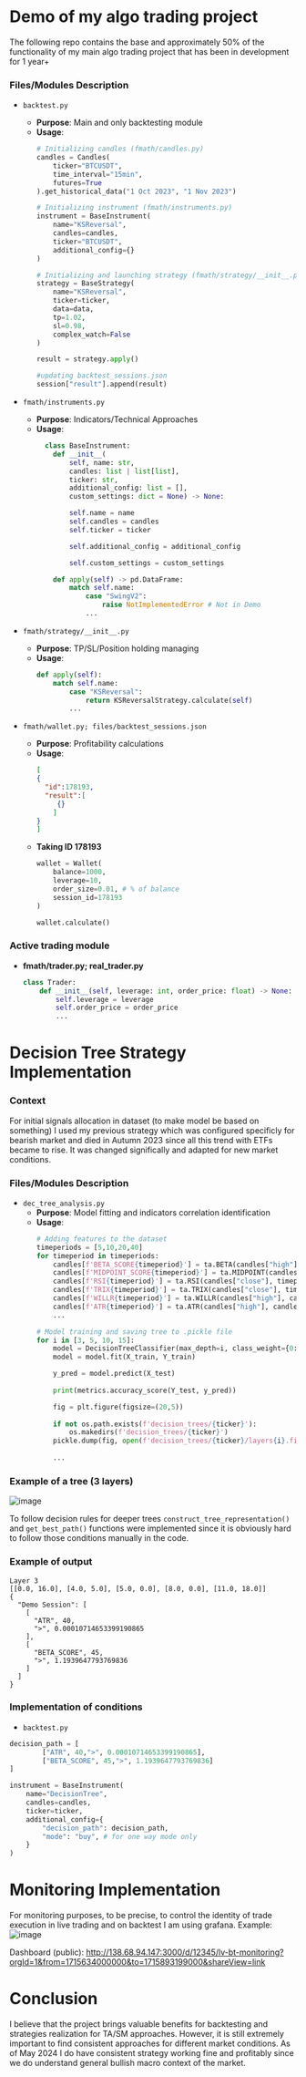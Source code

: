 # Demo of my algo trading project

The following repo contains the base and approximately 50% of the functionality of my main algo trading project that has been in development for 1 year+ 

### Files/Modules Description

- `backtest.py`
  - **Purpose**: Main and only backtesting module
  - **Usage**:
    ```python
    # Initializing candles (fmath/candles.py)
    candles = Candles(
        ticker="BTCUSDT",
        time_interval="15min",
        futures=True
    ).get_historical_data("1 Oct 2023", "1 Nov 2023")
    
    # Initializing instrument (fmath/instruments.py)
    instrument = BaseInstrument(
        name="KSReversal",
        candles=candles,
        ticker="BTCUSDT",
        additional_config={}
    )
    
    # Initializing and launching strategy (fmath/strategy/__init__.py)
    strategy = BaseStrategy(
        name="KSReversal",
        ticker=ticker,
        data=data,
        tp=1.02,
        sl=0.98,
        complex_watch=False
    )
    
    result = strategy.apply()
    
    #updating backtest_sessions.json
    session["result"].append(result)
    ```

- `fmath/instruments.py`
  - **Purpose**: Indicators/Technical Approaches
  - **Usage**:
    ```python
      class BaseInstrument:
        def __init__(
            self, name: str, 
            candles: list | list[list], 
            ticker: str,
            additional_config: list = [],
            custom_settings: dict = None) -> None:

            self.name = name
            self.candles = candles
            self.ticker = ticker
    
            self.additional_config = additional_config
    
            self.custom_settings = custom_settings
    
        def apply(self) -> pd.DataFrame:
            match self.name:
                case "SwingV2":
                    raise NotImplementedError # Not in Demo
                ...
    ```

- `fmath/strategy/__init__.py`
  - **Purpose**: TP/SL/Position holding managing
  - **Usage**:
    ```python
    def apply(self):
        match self.name:
            case "KSReversal": 
                return KSReversalStrategy.calculate(self)
            ...
    ```

- `fmath/wallet.py; files/backtest_sessions.json`
  - **Purpose**: Profitability calculations
  - **Usage**:
    ```json
    [
    {
      "id":178193,
      "result":[
         {}
        ]
    }
    ]
    ```
  - **Taking ID 178193**
     ```python
     wallet = Wallet(
         balance=1000,
         leverage=10, 
         order_size=0.01, # % of balance
         session_id=178193
     )
     
     wallet.calculate()
     ```
    
### Active trading module
 - **fmath/trader.py; real_trader.py**
    ```python
    class Trader:
        def __init__(self, leverage: int, order_price: float) -> None:
            self.leverage = leverage
            self.order_price = order_price
            ...
    ```

# Decision Tree Strategy Implementation

### Context
For initial signals allocation in dataset (to make model be based on something) I used my previous strategy which was configured specificly for bearish market and died in Autumn 2023 since all this trend with ETFs became to rise. It was changed significally and adapted for new market conditions.

### Files/Modules Description
- `dec_tree_analysis.py`
  - **Purpose**: Model fitting and indicators correlation identification 
  - **Usage**:
    ```python
    # Adding features to the dataset 
    timeperiods = [5,10,20,40]
    for timeperiod in timeperiods:
        candles[f'BETA_SCORE{timeperiod}'] = ta.BETA(candles["high"], candles["low"], timeperiod=timeperiod) / ta.BETA(candles["high"], candles["low"], timeperiod=timeperiod*2)
        candles[f'MIDPOINT_SCORE{timeperiod}'] = ta.MIDPOINT(candles["close"], timeperiod=timeperiod) / ta.MIDPOINT(candles["close"], timeperiod=timeperiod*2)
        candles[f'RSI{timeperiod}'] = ta.RSI(candles["close"], timeperiod=timeperiod)
        candles[f'TRIX{timeperiod}'] = ta.TRIX(candles["close"], timeperiod=timeperiod)
        candles[f'WILLR{timeperiod}'] = ta.WILLR(candles["high"], candles["low"], candles["close"], timeperiod=timeperiod)
        candles[f'ATR{timeperiod}'] = ta.ATR(candles["high"], candles["low"], candles["close"], timeperiod=timeperiod)
        ...

    # Model training and saving tree to .pickle file 
    for i in [3, 5, 10, 15]:
        model = DecisionTreeClassifier(max_depth=i, class_weight={0: 1, 1: 1})
        model = model.fit(X_train, Y_train)
    
        y_pred = model.predict(X_test)
 
        print(metrics.accuracy_score(Y_test, y_pred))

        fig = plt.figure(figsize=(20,5))
 
        if not os.path.exists(f'decision_trees/{ticker}'):
            os.makedirs(f'decision_trees/{ticker}')
        pickle.dump(fig, open(f'decision_trees/{ticker}/layers{i}.fig.pickle', "wb"))
 
        ...
    ```

### Example of a tree (3 layers)
![image](https://github.com/DenisProcyon/altrui-demo/assets/92217845/6cd93a55-7875-4550-96d8-aa82448270dd)

To follow decision rules for deeper trees ```construct_tree_representation()``` and ```get_best_path()``` functions were implemented since it is obviously hard to follow those conditions manually in the code. 

### Example of output
```
Layer 3
[[0.0, 16.0], [4.0, 5.0], [5.0, 0.0], [8.0, 0.0], [11.0, 18.0]]
{
  "Demo Session": [
    [
      "ATR", 40,
      ">", 0.00010714653399190865
    ],
    [
      "BETA_SCORE", 45,
      ">", 1.1939647793769836
    ]
  ]
}
```

### Implementation of conditions
- `backtest.py`
```python
decision_path = [
        ["ATR", 40,">", 0.00010714653399190865],
        ["BETA_SCORE", 45,">", 1.1939647793769836]
]

instrument = BaseInstrument(
    name="DecisionTree",
    candles=candles,
    ticker=ticker,
    additional_config={
        "decision_path": decision_path,
        "mode": "buy", # for one way mode only
    }
)
```

# Monitoring Implementation
For monitoring purposes, to be precise, to control the identity of trade execution in live trading and on backtest I am using grafana.
Example:
![image](https://github.com/DenisProcyon/altrui-demo/assets/92217845/e21f2f2a-9bf2-4f97-aa06-3ef136b9dcec)

Dashboard (public):
http://138.68.94.147:3000/d/12345/lv-bt-monitoring?orgId=1&from=1715634000000&to=1715893199000&shareView=link


# Conclusion 
I believe that the project brings valuable benefits for backtesting and strategies realization for TA/SM approaches. However, it is still extremely important to find consistent approaches for different market conditions. As of May 2024 I do have consistent strategy working fine and profitably since we do understand general bullish macro context of the market. 
